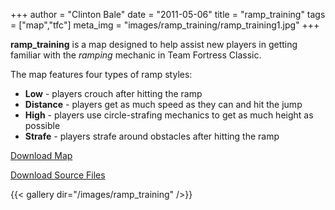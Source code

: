 +++
author = "Clinton Bale"
date = "2011-05-06"
title = "ramp_training"
tags = ["map","tfc"]
meta_img = "images/ramp_training/ramp_training1.jpg"
+++

**ramp_training** is a map designed to help assist new players in getting familiar with the *ramping* mechanic in Team Fortress Classic.

The map features four types of ramp styles:

* **Low** - players crouch after hitting the ramp
* **Distance** - players get as much speed as they can and hit the jump
* **High** - players use circle-strafing mechanics to get as much height as possible
* **Strafe** - players strafe around obstacles after hitting the ramp

[Download Map](/assets/ramp_training/ramp_training.rar)

[Download Source Files](/assets/ramp_training/ramp_training_source.zip)

{{< gallery dir="/images/ramp_training" />}}